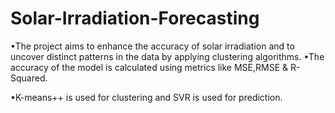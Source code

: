 # Solar-Irradiation-Forecasting
•The project aims to enhance the accuracy of solar irradiation and to uncover distinct patterns in
the data by applying clustering algorithms.
•The accuracy of the model is calculated using metrics like MSE,RMSE & R-Squared.

•K-means++ is used for clustering and SVR is used for prediction.
